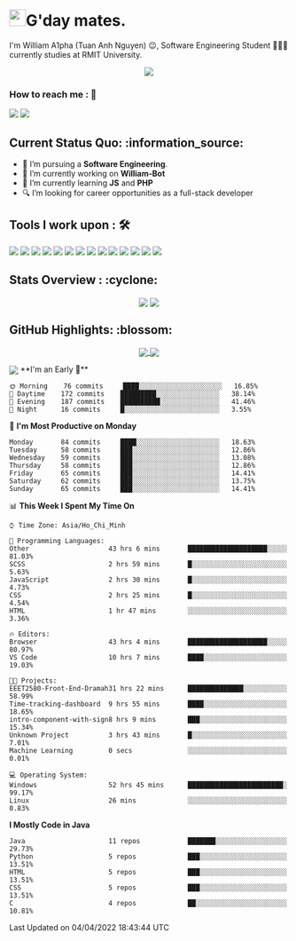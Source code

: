 <h1><img src="https://emojis.slackmojis.com/emojis/images/1531849430/4246/blob-sunglasses.gif?1531849430" width="30"/>G'day mates.</h1>

I'm William A1pha (Tuan Anh Nguyen) 😉, Software Engineering Student 👨🏻‍💻 currently studies at RMIT University.
<p align="center"><img src="https://readme-typing-svg.herokuapp.com?vCenter=true&width=500&lines=Software+Engineering+Student;Year+Two;RMIT+University" /></p>

### How to reach me : :iphone:
<a href="mailto: tuananh131001@gmail.com">
<a href="https://www.linkedin.com/in/tu%E1%BA%A5n-anh-nguy%E1%BB%85n-2051281b4/"><img src="https://img.shields.io/badge/WilliamA1pha-%230077B5.svg?&style=for-the-badge&logo=linkedin&logoColor=white" ></a>  <a href="http://discordapp.com/users/331413468202926081"><img src="https://img.shields.io/badge/Discord-5865F2?style=for-the-badge&logo=discord&logoColor=white" ></a>  
  
 <h2>Current Status Quo: :information_source:</h2>
  
- 💼 I’m pursuing a <strong>Software Engineering</strong>.
- 🔭 I’m currently working on <strong>William-Bot</strong> 
- 🌱 I’m currently learning <strong>JS</strong> and <strong>PHP</strong>
- 🔍 I’m looking for career opportunities as a full-stack developer
 <h2>Tools I work upon : 🛠</h2>
  
<!-- <img src="">   -->
<img src="https://img.shields.io/badge/HTML5-E34F26?style=for-the-badge&logo=html5&logoColor=white">  <img src="https://img.shields.io/badge/CSS3-1572B6?style=for-the-badge&logo=css3&logoColor=white">   <img src="https://img.shields.io/badge/Java%20-%23E00033.svg?&style=for-the-badge&logo=java&logoColor=white">   <img src="https://img.shields.io/badge/python%20-%2314354C.svg?&style=for-the-badge&logo=python&logoColor=white">   <img src="https://img.shields.io/badge/c++%20-%2300599C.svg?&style=for-the-badge&logo=c%2B%2B&logoColor=white">   <img src="https://img.shields.io/badge/MySQL-005C84?style=for-the-badge&logo=mysql&logoColor=white">    <img src="https://img.shields.io/badge/git%20-%23F05032.svg?&style=for-the-badge&logo=git&logoColor=white"/>   <img src="http://img.shields.io/badge/-VS%20Code-000000?style=for-the-badge&logo=Visual-studio-code&logoColor=blue"> <img src="https://img.shields.io/badge/Arduino_IDE-00979D?style=for-the-badge&logo=arduino&logoColor=white"> <img src="https://img.shields.io/badge/Codewars-B1361E?style=for-the-badge&logo=Codewars&logoColor=white"> <img src="https://img.shields.io/badge/PyCharm-000000.svg?&style=for-the-badge&logo=PyCharm&logoColor=white"> <img src="https://img.shields.io/badge/Visual_Studio-5C2D91?style=for-the-badge&logo=visual%20studio&logoColor=white">  <img src="https://img.shields.io/badge/Visual_Studio_Code-0078D4?style=for-the-badge&logo=visual%20studio%20code&logoColor=white"> <img src="https://img.shields.io/badge/-Hackerrank-2EC866?style=for-the-badge&logo=HackerRank&logoColor=white">

  <h2>Stats Overview : :cyclone: </h2>
  <p align="center">
<img align="center" src="https://github-readme-stats.vercel.app/api?username=wi2liamalpha&show_icons=true&count_private=true&hide=stars&include_all_commits=false&theme=aura" />
<img align="center" src="https://github-profile-trophy.vercel.app/?username=wi2liamalpha&theme=dracula&no-bg=true&row=1"/>
  </p>

  <h2>GitHub Highlights: :blossom:</h2>
  <p align="center">
<a href="">
  <img align="center" src="https://github-readme-stats.vercel.app/api/top-langs/?username=wi2liamalpha&langs_count=8&layout=compact&theme=material-palenight&hide=html,Tcl" />
</a>
<a href="">
  <img align="center" src="http://github-readme-streak-stats.herokuapp.com?user=wi2liamalpha&theme=material-palenight"/>
</a>
  </p>
 <img align="center" src="https://activity-graph.herokuapp.com/graph?username=wi2liamalpha&theme=react-dark"/>
<!--START_SECTION:waka-->
**I'm an Early 🐤** 

```text
🌞 Morning    76 commits     ████░░░░░░░░░░░░░░░░░░░░░   16.85% 
🌆 Daytime    172 commits    █████████░░░░░░░░░░░░░░░░   38.14% 
🌃 Evening    187 commits    ██████████░░░░░░░░░░░░░░░   41.46% 
🌙 Night      16 commits     █░░░░░░░░░░░░░░░░░░░░░░░░   3.55%

```
📅 **I'm Most Productive on Monday** 

```text
Monday       84 commits     ████░░░░░░░░░░░░░░░░░░░░░   18.63% 
Tuesday      58 commits     ███░░░░░░░░░░░░░░░░░░░░░░   12.86% 
Wednesday    59 commits     ███░░░░░░░░░░░░░░░░░░░░░░   13.08% 
Thursday     58 commits     ███░░░░░░░░░░░░░░░░░░░░░░   12.86% 
Friday       65 commits     ███░░░░░░░░░░░░░░░░░░░░░░   14.41% 
Saturday     62 commits     ███░░░░░░░░░░░░░░░░░░░░░░   13.75% 
Sunday       65 commits     ███░░░░░░░░░░░░░░░░░░░░░░   14.41%

```


📊 **This Week I Spent My Time On** 

```text
⌚︎ Time Zone: Asia/Ho_Chi_Minh

💬 Programming Languages: 
Other                    43 hrs 6 mins       ████████████████████░░░░░   81.03% 
SCSS                     2 hrs 59 mins       █░░░░░░░░░░░░░░░░░░░░░░░░   5.63% 
JavaScript               2 hrs 30 mins       █░░░░░░░░░░░░░░░░░░░░░░░░   4.73% 
CSS                      2 hrs 25 mins       █░░░░░░░░░░░░░░░░░░░░░░░░   4.54% 
HTML                     1 hr 47 mins        ░░░░░░░░░░░░░░░░░░░░░░░░░   3.36%

🔥 Editors: 
Browser                  43 hrs 4 mins       ████████████████████░░░░░   80.97% 
VS Code                  10 hrs 7 mins       ████░░░░░░░░░░░░░░░░░░░░░   19.03%

🐱‍💻 Projects: 
EEET2580-Front-End-Dramah31 hrs 22 mins      ██████████████░░░░░░░░░░░   58.99% 
Time-tracking-dashboard  9 hrs 55 mins       ████░░░░░░░░░░░░░░░░░░░░░   18.65% 
intro-component-with-sign8 hrs 9 mins        ███░░░░░░░░░░░░░░░░░░░░░░   15.34% 
Unknown Project          3 hrs 43 mins       █░░░░░░░░░░░░░░░░░░░░░░░░   7.01% 
Machine Learning         0 secs              ░░░░░░░░░░░░░░░░░░░░░░░░░   0.01%

💻 Operating System: 
Windows                  52 hrs 45 mins      ████████████████████████░   99.17% 
Linux                    26 mins             ░░░░░░░░░░░░░░░░░░░░░░░░░   0.83%

```

**I Mostly Code in Java** 

```text
Java                     11 repos            ███████░░░░░░░░░░░░░░░░░░   29.73% 
Python                   5 repos             ███░░░░░░░░░░░░░░░░░░░░░░   13.51% 
HTML                     5 repos             ███░░░░░░░░░░░░░░░░░░░░░░   13.51% 
CSS                      5 repos             ███░░░░░░░░░░░░░░░░░░░░░░   13.51% 
C                        4 repos             ██░░░░░░░░░░░░░░░░░░░░░░░   10.81%

```



 Last Updated on 04/04/2022 18:43:44 UTC
<!--END_SECTION:waka-->
